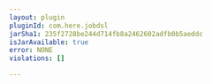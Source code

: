 ```yaml
---
layout: plugin
pluginId: com.here.jobdsl
jarSha1: 235f2728be244d714fb8a2462602adfb0b5aeddc
isJarAvailable: true
error: NONE
violations: []

---
```

